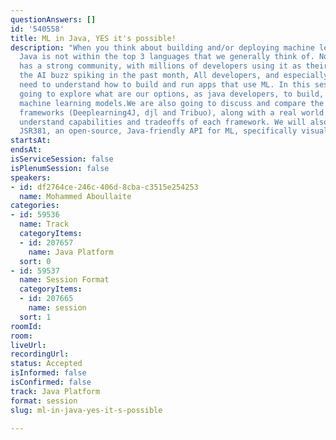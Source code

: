 ```yaml
---
questionAnswers: []
id: '540558'
title: ML in Java, YES it's possible!
description: "When you think about building and/or deploying machine learning models,
  Java is not within the top 3 languages that we generally think of. Nonetheless Java
  has a strong community, with millions of developers using it as their main language.\r\nWith
  the AI buzz spiking in the past month, All developers, and especially Java developers,
  need to understand how to build and run apps that use ML. In this session we are
  going to explore what are our options, as java developers, to build, save and run
  machine learning models.We are also going to discuss and compare the most 3 popular
  frameworks (Deeplearning4J, djl and Tribuo), along with a real world example to
  understand capabilities and tradeoffs of each framework. We will also briefly cover
  JSR381, an open-source, Java-friendly API for ML, specifically visual recognition"
startsAt: 
endsAt: 
isServiceSession: false
isPlenumSession: false
speakers:
- id: df2764ce-246c-406d-8cba-c3515e254253
  name: Mohammed Aboullaite
categories:
- id: 59536
  name: Track
  categoryItems:
  - id: 207657
    name: Java Platform
  sort: 0
- id: 59537
  name: Session Format
  categoryItems:
  - id: 207665
    name: session
  sort: 1
roomId: 
room: 
liveUrl: 
recordingUrl: 
status: Accepted
isInformed: false
isConfirmed: false
track: Java Platform
format: session
slug: ml-in-java-yes-it-s-possible

---
```

